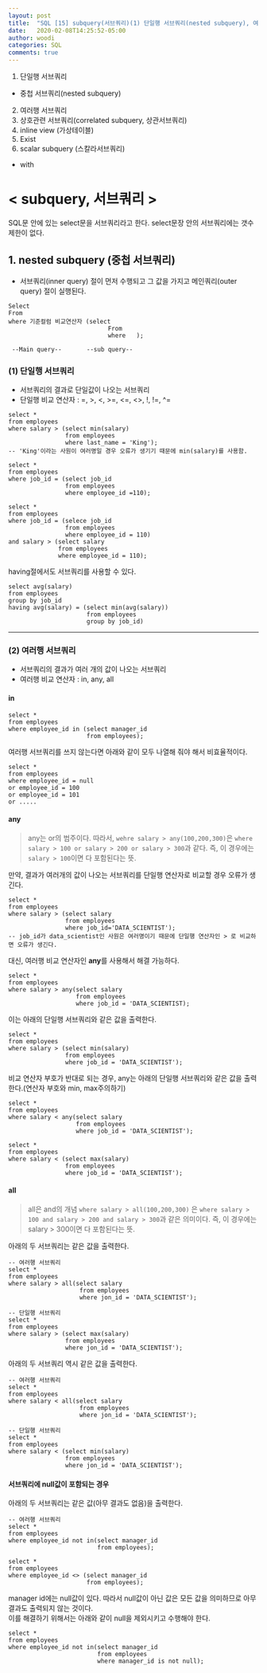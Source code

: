 ```yaml
---
layout: post
title:  "SQL [15] subquery(서브쿼리)(1) 단일행 서브쿼리(nested subquery), 여러행 서브쿼리"
date:   2020-02-08T14:25:52-05:00
author: woodi
categories: SQL
comments: true
---
```

1. 단일행 서브쿼리
- 중첩 서브쿼리(nested subquery)
2. 여러행 서브쿼리
3. 상호관련 서브쿼리(correlated subquery, 상관서브쿼리)
4. inline view (가상테이블)
5. Exist
6. scalar subquery (스칼라서브쿼리)
- with

# < subquery, 서브쿼리 >
SQL문 안에 있는 select문을 서브쿼리라고 한다. select문장 안의 서브쿼리에는 갯수 제한이 없다.

## 1. nested subquery (중첩 서브쿼리)
- 서브쿼리(inner query) 절이 먼저 수행되고 그 값을 가지고 메인쿼리(outer query) 절이 실행된다.
```
Select
From
where 기준컬럼 비교연산자 (select
							From
							where   );

 --Main query--       --sub query--
```

### (1) 단일행 서브쿼리
- 서브쿼리의 결과로 단일값이 나오는 서브쿼리
- 단일행 비교 연산자 : =, >, <, >=, <=, <>, !, !=, ^=
```
select *
from employees
where salary > (select min(salary)
				from employees
                where last_name = 'King');
-- 'King'이라는 사원이 여러명일 경우 오류가 생기기 때문에 min(salary)를 사용함.
```
```
select *
from employees
where job_id = (select job_id
				from employees
                where employee_id =110);
```
```
select *
from employees
where job_id = (selece job_id
				from employees
                where employee_id = 110)
and salary > (select salary
			  from employees
              where employee_id = 110);
```
having절에서도 서브쿼리를 사용할 수 있다.
```
select avg(salary)
from employees
group by job_id
having avg(salary) = (select min(avg(salary))
					  from employees
                      group by job_id)
```
---
### (2) 여러행 서브쿼리
- 서브쿼리의 결과가 여러 개의 값이 나오는 서브쿼리
- 여러행 비교 연산자 : in, any, all

#### in
```
select *
from employees
where employee_id in (select manager_id
					  from employees);
```
여러행 서브쿼리를 쓰지 않는다면 아래와 같이 모두 나열해 줘야 해서 비효율적이다. 
```
select *
from employees
where employee_id = null
or employee_id = 100
or employee_id = 101
or .....
```
#### any
> any는 or의 범주이다. 따라서, ```wehre salary > any(100,200,300)```은 
> ```where salary > 100 or salary > 200 or salary > 300```과 같다. 즉, 이 경우에는  ```salary > 100```이면 다 포함된다는 뜻.

만약, 결과가 여러개의 값이 나오는 서브쿼리를 단일행 연산자로 비교할 경우 오류가 생긴다.
```
select *
from employees
where salary > (select salary
				from employees
                where job_id='DATA_SCIENTIST');
-- job_id가 data_scientist인 사원은 여러명이기 때문에 단일행 연산자인 > 로 비교하면 오류가 생긴다.
```
대신, 여러행 비교 연산자인 **any**를 사용해서 해결 가능하다.

```
select *
from employees
where salary > any(select salary
				   from employees
                   where job_id = 'DATA_SCIENTIST);
```
이는 아래의 단일행 서브쿼리와 같은 값을 출력한다.
```
select *
from employees
where salary > (select min(salary)
				from employees
                where job_id = 'DATA_SCIENTIST');
```
비교 연산자 부호가 반대로 되는 경우, any는 아래의 단일행 서브쿼리와 같은 값을 출력한다.(연산자 부호와 min, max주의하기)
```
select *
from employees
where salary < any(select salary
				   from employees
                   where job_id = 'DATA_SCIENTIST');
```
```
select *
from employees
where salary < (select max(salary)
				from employees
                where job_id = 'DATA_SCIENTIST');
```

#### all
> all은 and의 개념
> ```where salary > all(100,200,300)``` 은 
> ```where salary > 100 and salary > 200 and salary > 300```과 같은 의미이다. 즉, 이 경우에는 salary > 300이면 다 포함된다는 뜻.

아래의 두 서브쿼리는 같은 값을 출력한다.
```
-- 여러행 서브쿼리
select *
from employees
where salary > all(select salary
					from employees
                    where jon_id = 'DATA_SCIENTIST');
```
```
-- 단일행 서브쿼리
select *
from employees
where salary > (select max(salary)
			    from employees
                where jon_id = 'DATA_SCIENTIST');
```
아래의 두 서브쿼리 역시 같은 값을 출력한다.
```
-- 여러행 서브쿼리
select *
from employees
where salary < all(select salary
					from employees
                    where jon_id = 'DATA_SCIENTIST');
```
```
-- 단일행 서브쿼리
select *
from employees
where salary < (select min(salary)
			    from employees
                where jon_id = 'DATA_SCIENTIST');
```
#### 서브쿼리에 null값이 포함되는 경우
아래의 두 서브쿼리는 같은 값(아무 결과도 없음)을 출력한다.
```
-- 여러행 서브쿼리
select *
from employees
where employee_id not in(select manager_id
						 from employees);
```
```
select *
from employees
where employee_id <> (select manager_id
					  from employees);
```
manager id에는 null값이 있다. 따라서 null값이 아닌 값은 모든 값을 의미하므로 아무 결과도 출력되지 않는 것이다. <br/>
이를 해결하기 위해서는 아래와 같이 null을 제외시키고 수행해야 한다.
```
select *
from employees
where employee_id not in(select manager_id
						 from employees
                         where manager_id is not null);
```
